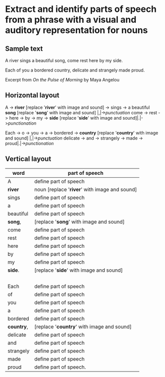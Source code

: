 # Extract and identify parts of speech from a phrase with a visual and auditory representation for nouns #

## Sample text ##

A river sings a beautiful song, come rest here by my side.

Each of you a bordered country, delicate and strangely made proud.

Excerpt from *On the Pulse of Morning* by Maya Angelou

## Horizontal layout ##

A -> **river** [replace '**river**' with image and sound] -> sings -> a beautiful **song** [replace '**song**' with image and sound] |,|->*punctuation* come -> rest -> here -> by -> my -> **side** [replace '**side**' with image and sound]|.|->*punctionation*

Each -> o -> you -> a -> bordered -> **country** [replace '**country**' with image and sound] |,|->*punctuation* delicate -> and -> strangely -> made -> proud|.|->*punctionation*


## Vertical layout ##

word | part of speech
-------- | ------
A | define part of speech 
**river** | noun [replace '**river**' with image and sound]
sings | define part of speech
a | define part of speech
beautiful | define part of speech
**song**, | [replace '**song**' with image and sound]
come | define part of speech 
rest | define part of speech 
here | define part of speech
by | define part of speech
my | define part of speech
**side**. | [replace '**side**' with image and sound] 
&nbsp; | &nbsp;
Each | define part of speech
of | define part of speech
you | define part of speech
a | define part of speech
bordered | define part of speech
**country**, | [replace '**country**' with image and sound]
delicate | define part of speech
and | define part of speech
strangely | define part of speech
made | define part of speech
proud | define part of speech.

